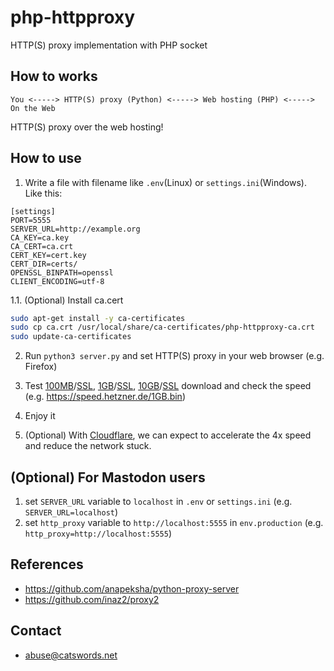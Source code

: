 # php-httpproxy
HTTP(S) proxy implementation with PHP socket

## How to works
```
You <-----> HTTP(S) proxy (Python) <-----> Web hosting (PHP) <-----> On the Web
```

HTTP(S) proxy over the web hosting!

## How to use

1. Write a file with filename like `.env`(Linux) or `settings.ini`(Windows). Like this:

```
[settings]
PORT=5555
SERVER_URL=http://example.org
CA_KEY=ca.key
CA_CERT=ca.crt
CERT_KEY=cert.key
CERT_DIR=certs/
OPENSSL_BINPATH=openssl
CLIENT_ENCODING=utf-8
```

1.1. (Optional) Install ca.cert
```bash
sudo apt-get install -y ca-certificates
sudo cp ca.crt /usr/local/share/ca-certificates/php-httpproxy-ca.crt
sudo update-ca-certificates
```

2. Run `python3 server.py` and set HTTP(S) proxy in your web browser (e.g. Firefox)

3. Test [100MB](http://speed.hetzner.de/100MB.bin)/[SSL](https://speed.hetzner.de/100MB.bin), [1GB](http://speed.hetzner.de/1GB.bin)/[SSL](https://speed.hetzner.de/1GB.bin), [10GB](http://speed.hetzner.de/10GB.bin)/[SSL](http://speed.hetzner.de/10GB.bin) download and check the speed (e.g. https://speed.hetzner.de/1GB.bin)

3. Enjoy it

4. (Optional) With [Cloudflare](https://cloudflare.com), we can expect to accelerate the 4x speed and reduce the network stuck.

## (Optional) For Mastodon users
1. set `SERVER_URL` variable to `localhost` in `.env` or `settings.ini` (e.g. `SERVER_URL=localhost`)
2. set `http_proxy` variable to `http://localhost:5555` in `env.production` (e.g. `http_proxy=http://localhost:5555`)

## References
* https://github.com/anapeksha/python-proxy-server
* https://github.com/inaz2/proxy2

## Contact
* abuse@catswords.net
